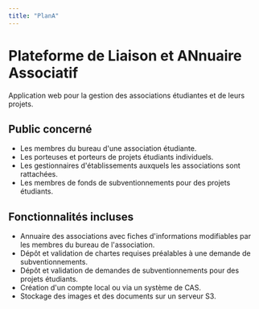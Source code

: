 ```yaml
---
title: "PlanA"
---
```


# Plateforme de Liaison et ANnuaire Associatif

Application web pour la gestion des associations étudiantes et de leurs projets.

## Public concerné

- Les membres du bureau d'une association étudiante.
- Les porteuses et porteurs de projets étudiants individuels.
- Les gestionnaires d'établissements auxquels les associations sont rattachées.
- Les membres de fonds de subventionnements pour des projets étudiants.

## Fonctionnalités incluses

- Annuaire des associations avec fiches d'informations modifiables par les membres du bureau de l'association.
- Dépôt et validation de chartes requises préalables à une demande de subventionnements.
- Dépôt et validation de demandes de subventionnements pour des projets étudiants.
- Création d'un compte local ou via un système de CAS.
- Stockage des images et des documents sur un serveur S3.
